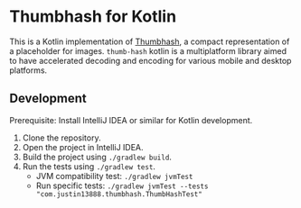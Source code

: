 # Thumbhash for Kotlin

This is a Kotlin implementation of [Thumbhash](https://github.com/evanw/thumbhash), a compact representation of a placeholder for images. `thumb-hash` kotlin is a multiplatform library aimed to have accelerated decoding and encoding for various mobile and desktop platforms.

## Development

Prerequisite: Install IntelliJ IDEA or similar for Kotlin development.

1. Clone the repository.
2. Open the project in IntelliJ IDEA.
3. Build the project using `./gradlew build`.
4. Run the tests using `./gradlew test`.
    - JVM compatibility test: `./gradlew jvmTest`
    - Run specific tests: `./gradlew jvmTest --tests "com.justin13888.thumbhash.ThumbHashTest"`